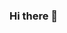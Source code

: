 ### Hi there 👋

<!--
**kt2187/kt2187** is a ✨ _special_ ✨ repository because its `README.md` (this file) appears on your GitHub profile.

Here are some ideas to get you started:

- 🔭 I’m currently working on an ecommerce with React
- 🌱 I’m currently learning MERN stack and Java
- 👯 I’m looking to collaborate on entry level projects
- 🤔 I’m looking for help finding a junior developer position 
- 💬 Ask me about entry level coding questions and resources. I am the queen of resources. lol
- 📫 How to reach me: kt@ktbarriere.com
- 😄 Pronouns: She, her, hers
- ⚡ Fun fact: I'm learning to play the marimba
-->

